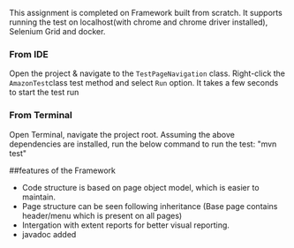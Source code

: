 This assignment is completed on Framework built from scratch. It supports running the test on localhost(with chrome and chrome driver installed), Selenium Grid and docker.

### From IDE
Open the project & navigate to the `TestPageNavigation` class. Right-click the `AmazonTest`class test method and select `Run` option. It takes a few seconds to start the test run

### From Terminal
Open Terminal, navigate the project root. Assuming the above dependencies are installed, run the below command to run the test:
"mvn test"


##features of the Framework

* Code structure is based on page object model, which is easier to maintain.
* Page structure can be seen following inheritance (Base page contains header/menu which is present on all pages) 
* Intergation with extent reports for better visual reporting.
* javadoc added 